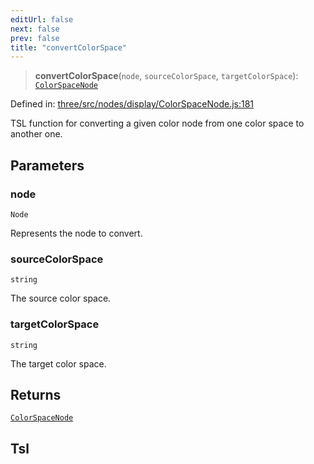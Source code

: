 ```yaml
---
editUrl: false
next: false
prev: false
title: "convertColorSpace"
---
```


> **convertColorSpace**(`node`, `sourceColorSpace`, `targetColorSpace`): [`ColorSpaceNode`](/reference/threewebgpu/classes/colorspacenode/)

Defined in: [three/src/nodes/display/ColorSpaceNode.js:181](https://github.com/DefinitelyMaybe/three-i18n/blob/fa57b79433d1c349ffb23a78727299c8d4190136/three/src/nodes/display/ColorSpaceNode.js#L181)

TSL function for converting a given color node from one color space to another one.

## Parameters

### node

`Node`

Represents the node to convert.

### sourceColorSpace

`string`

The source color space.

### targetColorSpace

`string`

The target color space.

## Returns

[`ColorSpaceNode`](/reference/threewebgpu/classes/colorspacenode/)

## Tsl
